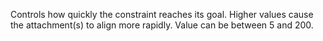 Controls how quickly the constraint reaches its goal. Higher values cause
the attachment(s) to align more rapidly. Value can be between 5 and 200.
